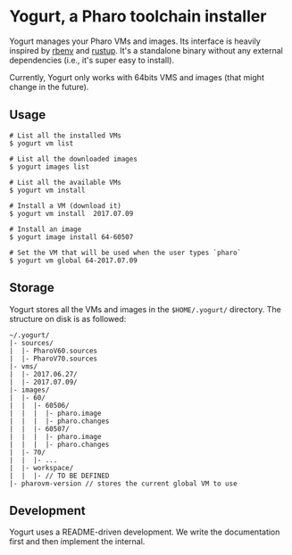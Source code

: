 # Yogurt, a Pharo toolchain installer

Yogurt manages your Pharo VMs and images. Its interface is heavily inspired by
[rbenv](https://github.com/rbenv/rbenv) and [rustup](https://www.rustup.rs/). It's 
a standalone binary without any external dependencies (i.e., it's super easy to install).

Currently, Yogurt only works with 64bits VMS and images (that might change in the 
future).

## Usage

    # List all the installed VMs 
    $ yogurt vm list

    # List all the downloaded images
    $ yogurt images list

    # List all the available VMs
    $ yogurt vm install

    # Install a VM (download it)
    $ yogurt vm install  2017.07.09

    # Install an image
    $ yogurt image install 64-60507

    # Set the VM that will be used when the user types `pharo`
    $ yogurt vm global 64-2017.07.09

## Storage

Yogurt stores all the VMs and images in the `$HOME/.yogurt/` directory. The structure
on disk is as followed:

    ~/.yogurt/
    |- sources/
    |  |- PharoV60.sources
    |  |- PharoV70.sources
    |- vms/
    |  |- 2017.06.27/
    |  |- 2017.07.09/
    |- images/
    |  |- 60/
    |  |  |- 60506/
    |  |  |  |- pharo.image
    |  |  |  |- pharo.changes
    |  |  |- 60507/
    |  |  |  |- pharo.image
    |  |  |  |- pharo.changes
    |  |- 70/
    |  |  |- ...
    |  |- workspace/
    |  |  |- // TO BE DEFINED
    |- pharovm-version // stores the current global VM to use

## Development

Yogurt uses a README-driven development. We write the documentation first and 
then implement the internal.

